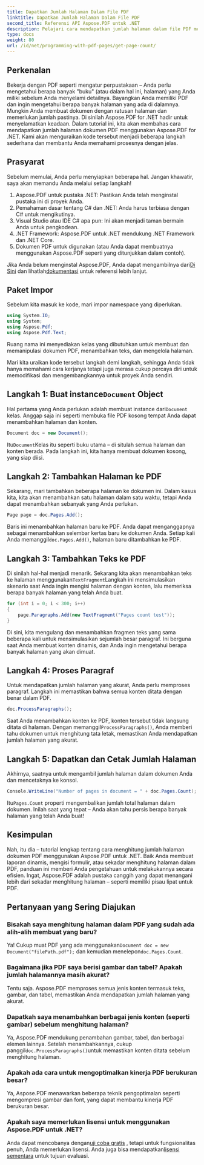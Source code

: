 ```yaml
---
title: Dapatkan Jumlah Halaman Dalam File PDF
linktitle: Dapatkan Jumlah Halaman Dalam File PDF
second_title: Referensi API Aspose.PDF untuk .NET
description: Pelajari cara mendapatkan jumlah halaman dalam file PDF menggunakan Aspose.PDF untuk .NET. Ikuti panduan langkah demi langkah kami untuk solusi yang sederhana dan efektif.
type: docs
weight: 80
url: /id/net/programming-with-pdf-pages/get-page-count/
---
```

## Perkenalan

Bekerja dengan PDF seperti mengatur perpustakaan – Anda perlu mengetahui berapa banyak "buku" (atau dalam hal ini, halaman) yang Anda miliki sebelum Anda menyelami detailnya. Bayangkan Anda memiliki PDF dan ingin mengetahui berapa banyak halaman yang ada di dalamnya. Mungkin Anda membuat dokumen dengan ratusan halaman dan memerlukan jumlah pastinya. Di sinilah Aspose.PDF for .NET hadir untuk menyelamatkan keadaan. Dalam tutorial ini, kita akan membahas cara mendapatkan jumlah halaman dokumen PDF menggunakan Aspose.PDF for .NET. Kami akan menguraikan kode tersebut menjadi beberapa langkah sederhana dan membantu Anda memahami prosesnya dengan jelas.

## Prasyarat

Sebelum memulai, Anda perlu menyiapkan beberapa hal. Jangan khawatir, saya akan memandu Anda melalui setiap langkah!

1. Aspose.PDF untuk pustaka .NET: Pastikan Anda telah menginstal pustaka ini di proyek Anda.
2. Pemahaman dasar tentang C# dan .NET: Anda harus terbiasa dengan C# untuk mengikutinya.
3. Visual Studio atau IDE C# apa pun: Ini akan menjadi taman bermain Anda untuk pengkodean.
4. .NET Framework: Aspose.PDF untuk .NET mendukung .NET Framework dan .NET Core.
5. Dokumen PDF untuk digunakan (atau Anda dapat membuatnya menggunakan Aspose.PDF seperti yang ditunjukkan dalam contoh).

 Jika Anda belum menginstal Aspose.PDF, Anda dapat mengambilnya dari[Di Sini](https://releases.aspose.com/pdf/net/) dan lihatlah[dokumentasi](https://reference.aspose.com/pdf/net/) untuk referensi lebih lanjut.

## Paket Impor

Sebelum kita masuk ke kode, mari impor namespace yang diperlukan.

```csharp
using System.IO;
using System;
using Aspose.Pdf;
using Aspose.Pdf.Text;
```

Ruang nama ini menyediakan kelas yang dibutuhkan untuk membuat dan memanipulasi dokumen PDF, menambahkan teks, dan mengelola halaman.

Mari kita uraikan kode tersebut langkah demi langkah, sehingga Anda tidak hanya memahami cara kerjanya tetapi juga merasa cukup percaya diri untuk memodifikasi dan mengembangkannya untuk proyek Anda sendiri.

##  Langkah 1: Buat instance`Document` Object

 Hal pertama yang Anda perlukan adalah membuat instance dari`Document` kelas. Anggap saja ini seperti membuka file PDF kosong tempat Anda dapat menambahkan halaman dan konten.

```csharp
Document doc = new Document();
```

 Itu`Document`Kelas itu seperti buku utama – di situlah semua halaman dan konten berada. Pada langkah ini, kita hanya membuat dokumen kosong, yang siap diisi.

## Langkah 2: Tambahkan Halaman ke PDF

Sekarang, mari tambahkan beberapa halaman ke dokumen ini. Dalam kasus kita, kita akan menambahkan satu halaman dalam satu waktu, tetapi Anda dapat menambahkan sebanyak yang Anda perlukan.

```csharp
Page page = doc.Pages.Add();
```

 Baris ini menambahkan halaman baru ke PDF. Anda dapat menganggapnya sebagai menambahkan selembar kertas baru ke dokumen Anda. Setiap kali Anda memanggil`doc.Pages.Add()`, halaman baru ditambahkan ke PDF.

## Langkah 3: Tambahkan Teks ke PDF

 Di sinilah hal-hal menjadi menarik. Sekarang kita akan menambahkan teks ke halaman menggunakan`TextFragment`Langkah ini mensimulasikan skenario saat Anda ingin mengisi halaman dengan konten, lalu memeriksa berapa banyak halaman yang telah Anda buat.

```csharp
for (int i = 0; i < 300; i++)
{
    page.Paragraphs.Add(new TextFragment("Pages count test"));
}
```

Di sini, kita mengulang dan menambahkan fragmen teks yang sama beberapa kali untuk mensimulasikan sejumlah besar paragraf. Ini berguna saat Anda membuat konten dinamis, dan Anda ingin mengetahui berapa banyak halaman yang akan dimuat.

## Langkah 4: Proses Paragraf

Untuk mendapatkan jumlah halaman yang akurat, Anda perlu memproses paragraf. Langkah ini memastikan bahwa semua konten ditata dengan benar dalam PDF.

```csharp
doc.ProcessParagraphs();
```

 Saat Anda menambahkan konten ke PDF, konten tersebut tidak langsung ditata di halaman. Dengan memanggil`ProcessParagraphs()`, Anda memberi tahu dokumen untuk menghitung tata letak, memastikan Anda mendapatkan jumlah halaman yang akurat.

## Langkah 5: Dapatkan dan Cetak Jumlah Halaman

Akhirnya, saatnya untuk mengambil jumlah halaman dalam dokumen Anda dan mencetaknya ke konsol.

```csharp
Console.WriteLine("Number of pages in document = " + doc.Pages.Count);
```

 Itu`Pages.Count` properti mengembalikan jumlah total halaman dalam dokumen. Inilah saat yang tepat – Anda akan tahu persis berapa banyak halaman yang telah Anda buat!

## Kesimpulan

Nah, itu dia – tutorial lengkap tentang cara menghitung jumlah halaman dokumen PDF menggunakan Aspose.PDF untuk .NET. Baik Anda membuat laporan dinamis, mengisi formulir, atau sekadar menghitung halaman dalam PDF, panduan ini memberi Anda pengetahuan untuk melakukannya secara efisien. Ingat, Aspose.PDF adalah pustaka canggih yang dapat menangani lebih dari sekadar menghitung halaman – seperti memiliki pisau lipat untuk PDF.

## Pertanyaan yang Sering Diajukan

### Bisakah saya menghitung halaman dalam PDF yang sudah ada alih-alih membuat yang baru?  
 Ya! Cukup muat PDF yang ada menggunakan`Document doc = new Document("filePath.pdf");` dan kemudian menelepon`doc.Pages.Count`.

### Bagaimana jika PDF saya berisi gambar dan tabel? Apakah jumlah halamannya masih akurat?  
Tentu saja. Aspose.PDF memproses semua jenis konten termasuk teks, gambar, dan tabel, memastikan Anda mendapatkan jumlah halaman yang akurat.

### Dapatkah saya menambahkan berbagai jenis konten (seperti gambar) sebelum menghitung halaman?  
 Ya, Aspose.PDF mendukung penambahan gambar, tabel, dan berbagai elemen lainnya. Setelah menambahkannya, cukup panggil`doc.ProcessParagraphs()`untuk memastikan konten ditata sebelum menghitung halaman.

### Apakah ada cara untuk mengoptimalkan kinerja PDF berukuran besar?  
Ya, Aspose.PDF menawarkan beberapa teknik pengoptimalan seperti mengompresi gambar dan font, yang dapat membantu kinerja PDF berukuran besar.

### Apakah saya memerlukan lisensi untuk menggunakan Aspose.PDF untuk .NET?  
 Anda dapat mencobanya dengan[uji coba gratis](https://releases.aspose.com/) , tetapi untuk fungsionalitas penuh, Anda memerlukan lisensi. Anda juga bisa mendapatkan[lisensi sementara](https://purchase.aspose.com/temporary-license/) untuk tujuan evaluasi.
